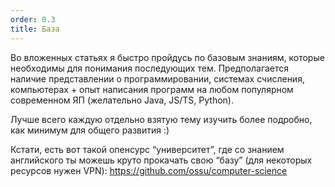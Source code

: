 ```yaml
---
order: 0.3
title: База
---
```


Во вложенных статьях я быстро пройдусь по базовым знаниям, которые необходимы для понимания последующих тем. Предполагается наличие представлении о программировании, системах счисления, компьютерах + опыт написания программ на любом популярном современном ЯП (желательно Java, JS/TS, Python).

Лучше всего каждую отдельно взятую тему изучить более подробно, как минимум для общего развития :)

Кстати, есть вот такой опенсурс “университет”, где со знанием английского ты можешь круто прокачать свою “базу” (для некоторых ресурсов нужен VPN): <https://github.com/ossu/computer-science>


